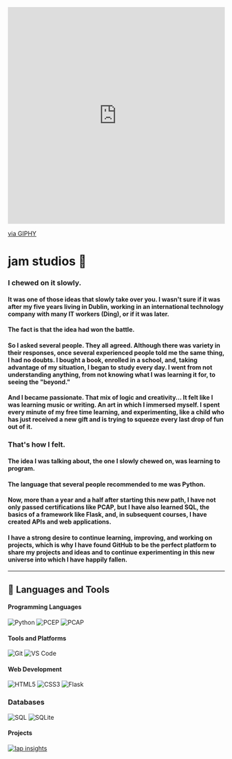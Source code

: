<div style="width:100%;height:0;padding-bottom:100%;position:relative;"><iframe src="https://giphy.com/embed/xT9IgusfDcqpPFzjdS" width="100%" height="100%" style="position:absolute" frameBorder="0" class="giphy-embed" allowFullScreen></iframe></div><p><a href="https://giphy.com/gifs/loop-endless-trippy-xT9IgusfDcqpPFzjdS">via GIPHY</a></p>

# jam studios 🧶

### I chewed on it slowly. 
#### It was one of those ideas that slowly take over you. I wasn't sure if it was after my five years living in Dublin, working in an international technology company with many IT workers (Ding), or if it was later.

#### The fact is that the idea had won the battle.

#### So I asked several people. They all agreed. Although there was variety in their responses, once several experienced people told me the same thing, I had no doubts. I bought a book, enrolled in a school, and, taking advantage of my situation, I began to study every day. I went from not understanding anything, from not knowing what I was learning it for, to seeing the "beyond."

#### And I became passionate. That mix of logic and creativity... It felt like I was learning music or writing. An art in which I immersed myself. I spent every minute of my free time learning, and experimenting, like a child who has just received a new gift and is trying to squeeze every last drop of fun out of it.

### That's how I felt.

#### The idea I was talking about, the one I slowly chewed on, was learning to program.
#### The language that several people recommended to me was Python.

#### Now, more than a year and a half after starting this new path, I have not only passed certifications like PCAP, but I have also learned SQL, the basics of a framework like Flask, and, in subsequent courses, I have created APIs and web applications.

#### I have a strong desire to continue learning, improving, and working on projects, which is why I have found GitHub to be the perfect platform to share my projects and ideas and to continue experimenting in this new universe into which I have happily fallen.



---

## 💾 Languages and Tools

#### Programming Languages

![Python](https://img.shields.io/badge/Python-3776AB?style=flat-square&logo=python&logoColor=white)
![PCEP](https://img.shields.io/badge/PCEP-Certified-3776AB?style=flat-square&logo=python&logoColor=white)
![PCAP](https://img.shields.io/badge/PCAP-Certified-3776AB?style=flat-square&logo=python&logoColor=white)

#### Tools and Platforms

![Git](https://img.shields.io/badge/Git-F05032?style=flat-square&logo=git&logoColor=white)
![VS Code](https://img.shields.io/badge/VS%20Code-0078d7?style=flat-square&logo=visual%20studio%20code&logoColor=white)

#### Web Development

![HTML5](https://img.shields.io/badge/HTML5-E34F26?style=flat-square&logo=html5&logoColor=white)
![CSS3](https://img.shields.io/badge/CSS3-1572B6?style=flat-square&logo=css3&logoColor=white)
![Flask](https://img.shields.io/badge/Flask-000000?style=flat-square&logo=flask&logoColor=white)

### Databases

![SQL](https://img.shields.io/badge/SQL-4479A1?style=flat-square&logo=sql&logoColor=white)
![SQLite](https://img.shields.io/badge/SQLite-003B57?style=flat-square&logo=sqlite&logoColor=white)

#### Projects

[![lap insights](https://img.shields.io/badge/lap-insights-pink)](https://lapinsights.com/)

